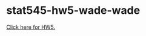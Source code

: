 # stat545-hw5-wade-wade

<a href="https://github.com/wswade2/stat545-hw5-wade-wade/blob/master/hw5.md">Click here for HW5.</a>
